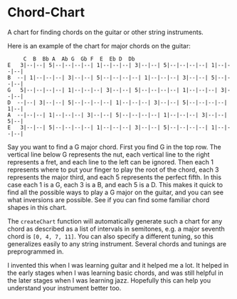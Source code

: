 # Chord-Chart
A chart for finding chords on the guitar or other string instruments. 

Here is an example of the chart for major chords on the guitar:
```
     C  B  Bb A  Ab G  Gb F  E  Eb D  Db 
E   3|--|--| 5|--|--|--|--| 1|--|--|--| 3|--|--| 5|--|--|--|--| 1|--|--|--|
B  --| 1|--|--|--| 3|--|--| 5|--|--|--|--| 1|--|--|--| 3|--|--| 5|--|--|--|
G   5|--|--|--|--| 1|--|--|--| 3|--|--| 5|--|--|--|--| 1|--|--|--| 3|--|--|
D  --|--| 3|--|--| 5|--|--|--|--| 1|--|--|--| 3|--|--| 5|--|--|--|--| 1|--|
A  --|--|--| 1|--|--|--| 3|--|--| 5|--|--|--|--| 1|--|--|--| 3|--|--| 5|--|
E   3|--|--| 5|--|--|--|--| 1|--|--|--| 3|--|--| 5|--|--|--|--| 1|--|--|--|
```
Say you want to find a G major chord. First you find G in the top row. The vertical line below G represents the nut, each vertical line to the right represents a fret, and each line to the left can be ignored. Then each 1 represents where to put your finger to play the root of the chord, each 3 represents the major third, and each 5 represents the perfect fifth. In this case each 1 is a G, each 3 is a B, and each 5 is a D. This makes it quick to find all the possible ways to play a G major on the guitar, and you can see what inversions are possible. See if you can find some familiar chord shapes in this chart.

The `createChart` function will automatically generate such a chart for any chord as described as a list of intervals in semitones, e.g. a major seventh chord is `[0, 4, 7, 11]`. You can also specify a different tuning, so this generalizes easily to any string instrument. Several chords and tunings are preprogrammed in.

I invented this when I was learning guitar and it helped me a lot. It helped in the early stages when I was learning basic chords, and was still helpful in the later stages when I was learning jazz. Hopefully this can help you understand your instrument better too.
